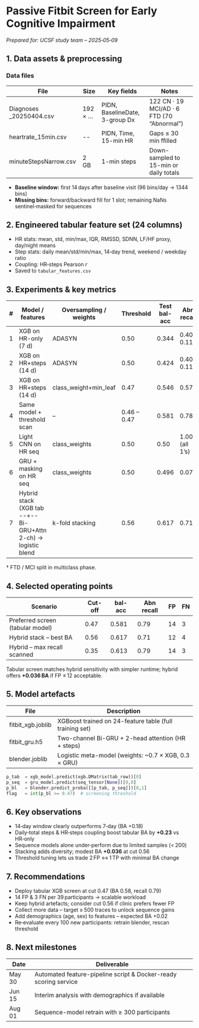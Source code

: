 # Passive Fitbit Screen for Early Cognitive Impairment

_Prepared for: UCSF study team – 2025‑05‑09_


## 1. Data assets & preprocessing

### Data files
| File | Size | Key fields | Notes |
| --- | --- | --- | --- |
| Diagnoses _20250404.csv | 192 × … | PIDN, BaselineDate, 3-group Dx | 122 CN · 19 MCI/AD · 6 FTD (70 “Abnormal”) |
| heartrate_15min.csv | -- | PIDN, Time, 15-min HR | Gaps ≤ 30 min ffilled |
| minuteStepsNarrow.csv | 2 GB | 1-min steps | Down-sampled to 15-min or daily totals |


- **Baseline window:** first 14 days after baseline visit (96 bins/day → 1344 bins)
- **Missing bins:** forward/backward fill for 1 slot; remaining NaNs sentinel‑masked for sequences


## 2. Engineered tabular feature set (24 columns)
- HR stats: mean, std, min/max, IQR, RMSSD, SDNN, LF/HF proxy, day/night means
- Step stats: daily mean/std/min/max, 14‑day trend, weekend / weekday ratio
- Coupling: HR‑steps Pearson *r*
- Saved to `tabular_features.csv`


## 3. Experiments & key metrics
| # | Model / features | Oversampling / weights | Threshold | Test bal-acc | Abn recall | FP / FN |
| --- | --- | --- | --- | --- | --- | --- |
| 1 | XGB on HR-only (7 d) | ADASYN | 0.50 | 0.344 | 0.40 / 0.11 | 8 / - |
| 2 | XGB on HR+steps (14 d) | ADASYN | 0.50 | 0.424 | 0.40 / 0.11 | 14 / 4 |
| 3 | XGB on HR+steps (14 d) | class_weight+min_leaf | 0.47 | 0.546 | 0.57 | 14 / 4 |
| 4 | Same model + threshold scan | – | 0.46 – 0.47 | 0.581 | 0.786 | 14 / 3 |
| 5 | Light CNN on HR seq | class_weights | 0.50 | 0.50 | 1.00 (all 1’s) | 25 / 0 |
| 6 | GRU + masking on HR seq | class_weights | 0.50 | 0.496 | 0.07 | 2 / 13 |
| 7 | Hybrid stack (XGB tab --+-- Bi-GRU+Attn 2-ch) → logistic blend | k-fold stacking | 0.56 | 0.617 | 0.714 | 12 / 4 |


† FTD / MCI split in multiclass phase.


## 4. Selected operating points
| Scenario | Cut-off | bal-acc | Abn recall | FP | FN |
| --- | --- | --- | --- | --- | --- |
| Preferred screen (tabular model) | 0.47 | 0.581 | 0.79 | 14 | 3 |
| Hybrid stack – best BA | 0.56 | 0.617 | 0.71 | 12 | 4 |
| Hybrid – max recall scanned | 0.35 | 0.613 | 0.79 | 14 | 3 |


Tabular screen matches hybrid sensitivity with simpler runtime; hybrid offers **+0.036 BA** if FP ≤ 12 acceptable.


## 5. Model artefacts
| File | Description |
| --- | --- |
| fitbit_xgb.joblib | XGBoost trained on 24-feature table (full training set) |
| fitbit_gru.h5 | Two-channel Bi-GRU + 2-head attention (HR + steps) |
| blender.joblib | Logistic meta-model (weights: ~0.7 × XGB, 0.3 × GRU) |


```python
p_tab  = xgb_model.predict(xgb.DMatrix(tab_row))[0]
p_seq  = gru_model.predict(seq_tensor[None])[0,0]
p_bl   = blender.predict_proba([[p_tab, p_seq]])[0,1]
flag   = int(p_bl >= 0.47)  # screening threshold
```


## 6. Key observations
- 14‑day window clearly outperforms 7‑day (BA +0.18)
- Daily‑total steps & HR‑steps coupling boost tabular BA by **+0.23** vs HR‑only
- Sequence models alone under‑perform due to limited samples (< 200)
- Stacking adds diversity; modest BA **+0.036** at cut 0.56
- Threshold tuning lets us trade 2 FP ↔ 1 TP with minimal BA change


## 7. Recommendations
- Deploy tabular XGB screen at cut 0.47 (BA 0.58, recall 0.79)
- 14 FP & 3 FN per 39 participants → scalable workload
- Keep hybrid artefacts; consider cut 0.56 if clinic prefers fewer FP
- Collect more data – target ≥ 500 traces to unlock sequence gains
- Add demographics (age, sex) to features – expected BA +0.02
- Re‑evaluate every 100 new participants: retrain blender, rescan threshold


## 8. Next milestones
| Date | Deliverable |
| --- | --- |
| May 30 | Automated feature-pipeline script & Docker-ready scoring service |
| Jun 15 | Interim analysis with demographics if available |
| Aug 01 | Sequence-model retrain with ≥ 300 participants |

